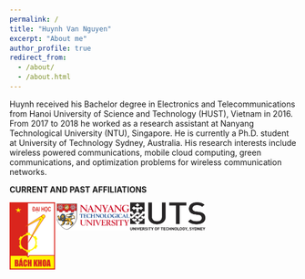 ```yaml
---
permalink: /
title: "Huynh Van Nguyen"
excerpt: "About me"
author_profile: true
redirect_from:
  - /about/
  - /about.html
---
```

Huynh received his Bachelor degree in Electronics and Telecommunications from Hanoi University of Science and Technology (HUST), Vietnam in 2016. From 2017 to 2018 he worked as a research assistant at Nanyang Technological University (NTU), Singapore. He is currently a Ph.D. student at University of Technology Sydney, Australia. His research interests include wireless powered communications, mobile cloud computing, green communications, and optimization problems for wireless communication networks.


**CURRENT AND PAST AFFILIATIONS**

<img style="float:left;" src="/images/Logo_Hust.png" width="80" height="118"> <img style="float:left;" src="/images/NTU_Logo.png" width="132" height="50"> <img style="float:left;" src="/images/UTS_Logo.jpg" width="132" height="50">
